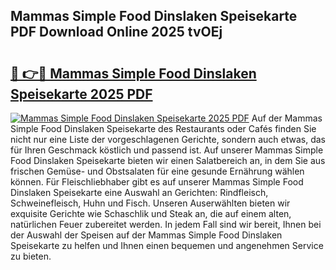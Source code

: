 ## Mammas Simple Food Dinslaken Speisekarte PDF Download Online 2025 tvOEj

# <h2><a href="http://gca98l.nevu.top/?p=Mammas+Simple+Food+Dinslaken+Speisekarte">🔗 👉🔴 Mammas Simple Food Dinslaken Speisekarte 2025 PDF</a></h2>

[![Mammas Simple Food Dinslaken Speisekarte 2025 PDF](https://i.imgur.com/dBaPXMq.png)](http://gca98l.nevu.top/?p=Mammas+Simple+Food+Dinslaken+Speisekarte)
Auf der Mammas Simple Food Dinslaken Speisekarte des Restaurants oder Cafés finden Sie nicht nur eine Liste der vorgeschlagenen Gerichte, sondern auch etwas, das für Ihren Geschmack köstlich und passend ist. Auf unserer Mammas Simple Food Dinslaken Speisekarte bieten wir einen Salatbereich an, in dem Sie aus frischen Gemüse- und Obstsalaten für eine gesunde Ernährung wählen können. Für Fleischliebhaber gibt es auf unserer Mammas Simple Food Dinslaken Speisekarte eine Auswahl an Gerichten: Rindfleisch, Schweinefleisch, Huhn und Fisch. Unseren Auserwählten bieten wir exquisite Gerichte wie Schaschlik und Steak an, die auf einem alten, natürlichen Feuer zubereitet werden. In jedem Fall sind wir bereit, Ihnen bei der Auswahl der Speisen auf der Mammas Simple Food Dinslaken Speisekarte zu helfen und Ihnen einen bequemen und angenehmen Service zu bieten.
